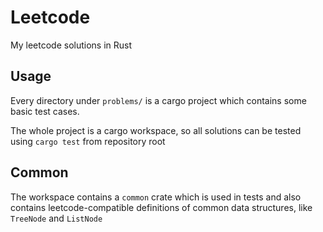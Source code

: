 # Leetcode

My leetcode solutions in Rust


## Usage

Every directory under `problems/` is a cargo project which contains some basic test cases.

The whole project is a cargo workspace,
so all solutions can be tested using `cargo test` from repository root


## Common

The workspace contains a `common` crate which is used in tests
and also contains leetcode-compatible definitions of common data structures,
like `TreeNode` and `ListNode`
